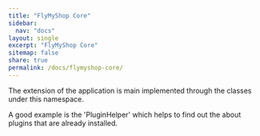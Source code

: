 ```yaml
---
title: "FlyMyShop Core"
sidebar:
  nav: "docs"
layout: single
excerpt: "FlyMyShop Core"
sitemap: false
share: true
permalink: /docs/flymyshop-core/
---
```


The extension of the application is main implemented through the classes under this namespace.

A good example is the 'PluginHelper' which helps to find out the about plugins that are already installed.

